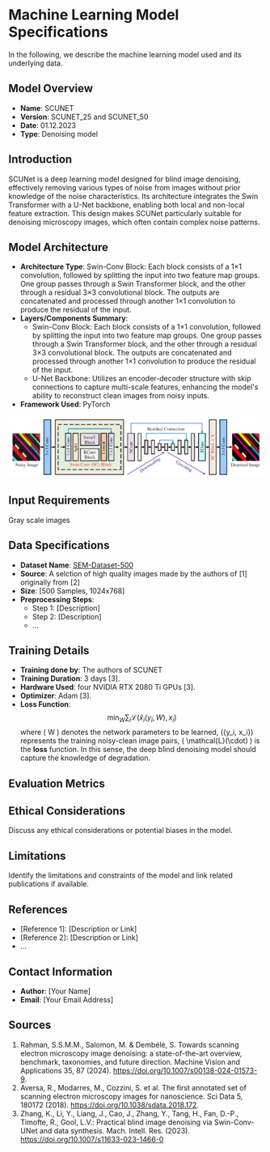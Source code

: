 # Machine Learning Model Specifications

In the following, we describe the machine learning model used and its underlying data.

## Model Overview
- **Name**: SCUNET
- **Version**: SCUNET_25 and SCUNET_50
- **Date**: 01.12.2023
- **Type**: Denoising model

## Introduction
SCUNet is a deep learning model designed for blind image denoising, effectively removing various types of noise from images without prior knowledge of the noise characteristics. Its architecture integrates the Swin Transformer with a U-Net backbone, enabling both local and non-local feature extraction. This design makes SCUNet particularly suitable for denoising microscopy images, which often contain complex noise patterns.  

## Model Architecture
- **Architecture Type**: Swin-Conv Block: Each block consists of a 1×1 convolution, followed by splitting the input into two feature map groups. One group passes through a Swin Transformer block, and the other through a residual 3×3 convolutional block. The outputs are concatenated and processed through another 1×1 convolution to produce the residual of the input.
- **Layers/Components Summary**:
  - Swin-Conv Block: Each block consists of a 1×1 convolution, followed by splitting the input into two feature map groups. One group passes through a Swin Transformer block, and the other through a residual 3×3 convolutional block. The outputs are concatenated and processed through another 1×1 convolution to produce the residual of the input.
  - U-Net Backbone: Utilizes an encoder-decoder structure with skip connections to capture multi-scale features, enhancing the model's ability to reconstruct clean images from noisy inputs.
- **Framework Used**: PyTorch

<img src="figs/arch_scunet.png" width="900px"/> 

## Input Requirements
Gray scale images

## Data Specifications
- **Dataset Name**: [SEM-Dataset-500](https://github.com/motiurinfo/SEM-Dataset-500/tree/main)
- **Source**: A selction of high quality images made by the authors of [1] originally from [2]
- **Size**: [500 Samples, 1024x768]
- **Preprocessing Steps**:
  - Step 1: [Description]
  - Step 2: [Description]
  - ...

## Training Details
- **Training done by**: The authors of SCUNET
- **Training Duration**: 3 days [3]. 
- **Hardware Used**: four NVIDIA RTX 2080 Ti GPUs [3].
- **Optimizer**: Adam [3].
- **Loss Function**: 
$$
\min_W \sum_i \mathcal{L}(\hat{x}_i(y_i, W), x_i)
$$
where \( W \) denotes the network parameters to be learned, \(\{y_i, x_i\}\) represents the training noisy-clean image pairs, \( \mathcal{L}(\cdot) \) is the **loss** function. In this sense, the deep blind denoising model should capture the knowledge of degradation.

## Evaluation Metrics


## Ethical Considerations
Discuss any ethical considerations or potential biases in the model.

## Limitations
Identify the limitations and constraints of the model and link related publications if available.

## References
- [Reference 1]: [Description or Link]
- [Reference 2]: [Description or Link]
- ...

## Contact Information
- **Author**: [Your Name]
- **Email**: [Your Email Address]

## Sources
1. Rahman, S.S.M.M., Salomon, M. & Dembélé, S. Towards scanning electron microscopy image denoising: a state-of-the-art overview, benchmark, taxonomies, and future direction. Machine Vision and Applications 35, 87 (2024). https://doi.org/10.1007/s00138-024-01573-9.
2. Aversa, R., Modarres, M., Cozzini, S. et al. The first annotated set of scanning electron microscopy images for nanoscience. Sci Data 5, 180172 (2018). https://doi.org/10.1038/sdata.2018.172.
3. Zhang, K., Li, Y., Liang, J., Cao, J., Zhang, Y., Tang, H., Fan, D.-P., Timofte, R., Gool, L.V.: Practical blind image denoising via Swin-Conv-UNet and data synthesis. Mach. Intell. Res. (2023). https://doi.org/10.1007/s11633-023-1466-0